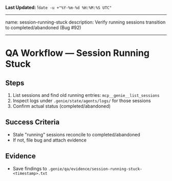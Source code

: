 **Last Updated:** !`date -u +"%Y-%m-%d %H:%M:%S UTC"`

---
name: session-running-stuck
description: Verify running sessions transition to completed/abandoned (Bug #92)

---

# QA Workflow — Session Running Stuck

## Steps
1) List sessions and find old running entries: `mcp__genie__list_sessions`
2) Inspect logs under `.genie/state/agents/logs/` for those sessions
3) Confirm actual status (completed/abandoned)

## Success Criteria
- Stale "running" sessions reconcile to completed/abandoned
- If not, file bug and attach evidence

## Evidence
- Save findings to `.genie/qa/evidence/session-running-stuck-<timestamp>.txt`

